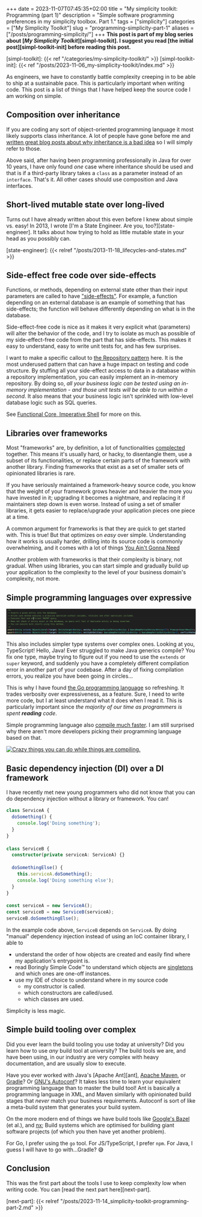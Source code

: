 +++ 
date = 2023-11-07T07:45:35+02:00
title = "My simplicity toolkit: Programming (part 1)"
description = "Simple software programming preferences in my simplicity toolbox. Part 1."
tags = ["simplicity"]
categories = ["My Simplicity Toolkit"]
slug = "programming-simplicity-part-1"
aliases = ["/posts/programming-simplicity/"]
+++
**This post is part of my blog series about [_My Simplicity
Toolkit_][simpl-toolkit]. I suggest you read [the initial
post][simpl-toolkit-init] before reading this post.**

[simpl-toolkit]: {{< ref "/categories/my-simplicity-toolkit/" >}}
[simpl-toolkit-init]: {{< ref "/posts/2023-11-06_my-simplicity-toolkit/index.md" >}}

As engineers, we have to constantly battle complexity creeping in to be able to ship
at a sustainable pace. This is particularly important when writing code. This
post is a list of things that I have helped keep the source code I am working
on simple.

## Composition over inheritance

If you are coding any sort of object-oriented programming language it most
likely supports class inheritance. A lot of people have gone before me and
[written great blog posts about why inheritance is a bad
idea][avoid-inheritance] so I will simply refer to those.

Above said, after having been programming professionally in Java for over 10
years, I have only found _one_ case where inheritance should be used and that
is if a third-party library takes a `class` as a parameter instead of an
`interface`. That's it. All other cases should use composition and Java
interfaces.

[avoid-inheritance]: https://neethack.com/2017/04/Why-inheritance-is-bad/

## Short-lived mutable state over long-lived

Turns out I have already written about this even before I knew about simple vs.
easy! In 2013, I wrote [I'm a State Engineer. Are you, too?][state-engineer].
It talks about how trying to hold as little mutable state in your head as you
possibly can.

[state-engineer]: {{< relref "/posts/2013-11-18_lifecycles-and-states.md" >}}

## Side-effect free code over side-effects

Functions, or methods, depending on external state other than their input
parameters are called to have ["side-effects"][side-effects]. For example, a
function depending on an external database is an example of something that has
side-effects; the function will behave differently depending on what is in
the database.

Side-effect-free code is nice as it makes it very explicit what
(parameters) will alter the behavior of the code, and I try to isolate as much
as possible of my side-effect-free code from the part that has side-effects.
This makes it easy to understand, easy to write unit tests for, and has few
surprises.

I want to make a specific callout to [the Repository pattern][repo-pattern]
here. It is the most underused pattern that can have a huge impact on testing
and code structure. By stuffing all your side-effect access to data in a
database within a repository implementation, you can easily implement an
in-memory repository. By doing so, _all your business logic can be tested using
an in-memory implementation - and those unit tests will be able to run within a
second_. It also means that your business logic isn't sprinkled with low-level
database logic such as SQL queries.

[side-effects]: https://en.wikipedia.org/wiki/Side_effect_(computer_science)
[repo-pattern]: https://www.linkedin.com/pulse/what-repository-pattern-alper-sara%C3%A7/

See [Functional Core, Imperative Shell][fcis] for more on this.

[fcis]: https://www.destroyallsoftware.com/screencasts/catalog/functional-core-imperative-shell

## Libraries over frameworks

Most "frameworks" are, by definition, a lot of functionalities
[complected][complect] together. This means it's usually hard, or hacky, to
disentangle them, use a subset of its functionalities, or replace certain parts
of the framework with another library. Finding frameworks that exist as a set
of smaller sets of opinionated libraries is rare.

[complect]: https://youtu.be/SxdOUGdseq4?si=AYiDh-n_KMwCLwl4&t=1895

If you have seriously maintained a framework-heavy source code, you know that
the weight of your framework grows heavier and heavier the more you have
invested in it; upgrading it becomes a nightmare, and replacing it if
maintainers step down is even worse. Instead of using a set of smaller
libraries, it gets easier to replace/upgrade your application pieces one piece
at a time.

A common argument for frameworks is that they are quick to get started with. This
is true! But that optimizes on _easy_ over simple. Understanding how it works
is usually harder, drilling into its source code is commonly overwhelming, and
it comes with a lot of things [You Ain't Gonna Need][yagni]

[yagni]: https://en.wikipedia.org/wiki/You_aren%27t_gonna_need_it

Another problem with frameworks is that their complexity is binary, not
gradual. When using libraries, you can start simple and gradually build up your
application to the complexity to the level of your business domain's
complexity, not more.

## Simple programming languages over expressive

![A horrible generic TypeScript function from TypeORM.](typescript.png)

This also includes simpler type systems over complex ones. Looking at you,
TypeScript! Hello, Java! Ever struggled to make Java generics compile?
You fix one type, maybe trying to
figure out if you need to use the `extends` or `super` keyword, and suddenly
you have a completely different compilation error in another part of your
codebase. After a day of fixing compilation errors, you realize you have
been going in circles...

This is why I have found [the Go programming language][golang] so refreshing.
It trades verbosity over expressiveness, as a feature. Sure, I need to write
more code, but I at least understand what it does when I read it. This is
particularly important since _the majority of our time as programmers is spent
**reading** code_.

[golang]: https://go.dev

Simple programming language also [compile much faster][compile-times]. I am still surprised
why there aren't more developers picking their programming language based on
that.

[compile-times]: https://programming-language-benchmarks.vercel.app/problem/http-server

[![Crazy things you can do while things are compiling.](https://imgs.xkcd.com/comics/compiling.png)][xkcd-compile]

[xkcd-compile]: https://xkcd.com/303/

## Basic dependency injection (DI) over a DI framework

I have recently met new young programmers who did not know that you can do
dependency injection without a library or framework. You can!

```typescript
class ServiceA {
  doSomething() {
    console.log('Doing something');
  }
}

class ServiceB {
  constructor(private serviceA: ServiceA) {}

  doSomethingElse() {
    this.serviceA.doSomething();
    console.log('Doing something else');
  }
}

const serviceA = new ServiceA();
const serviceB = new ServiceB(serviceA);
serviceB.doSomethingElse();
```
In the example code above, `ServiceB` depends on `ServiceA`. By doing "manual"
dependency injection instead of using an IoC container library, I able to

 * understand the order of how objects are created and easily find where my
   application's entrypoint is.
 * read Boringly Simple Code:tm: to understand which objects are
   [singletons][singleton-pattern] and which ones are one-off instances.
 * use my IDE of choice to understand where in my source code
   * my constructor is called.
   * which constructors are called/used.
   * which classes are used.

Simplicity is less magic.

[singleton-pattern]: https://en.wikipedia.org/wiki/Singleton_pattern

## Simple build tooling over complex

Did you ever learn the build tooling you use today at university? Did you learn
how to use _any_ build tool at university? The build tools we are, and have
been using, in our industry are very complex with heavy documentation, and are
usually slow to execute.

Have you ever worked with Java's [Apache Ant][ant], [Apache Maven][maven], or
[Gradle][gradle]? Or [GNU's Autoconf][autoconf]? It takes less time to learn
your equivalent programming language than to master the build tool! Ant is
basically a programming language in XML, and Maven similarly with opinionated
build stages that _never_ match your business requirements. Autoconf is sort
of like a meta-build system that generates your build system.

[maven]: https://maven.apache.org/
[gradle]: https://gradle.org/
[autoconf]: https://www.gnu.org/software/autoconf/

On the more modern end of things we have build tools like [Google's
Bazel][bazel] (et al.), and [nx][nx]; Build systems which are optimised for
building giant software projects (of which you then have yet another problem).

[bazel]: https://bazel.build/
[nx]: https://nx.dev

For Go, I prefer using the `go` tool. For JS/TypeScript, I prefer `npm`. For
Java, I guess I will have to go with...Gradle? :sweat_smile:

## Conclusion

This was the first part about the tools I use to keep complexity low when
writing code. You can [read the next part here][next-part].

[next-part]: {{< relref "/posts/2023-11-14_simplicity-toolkit-programming-part-2.md" >}}
